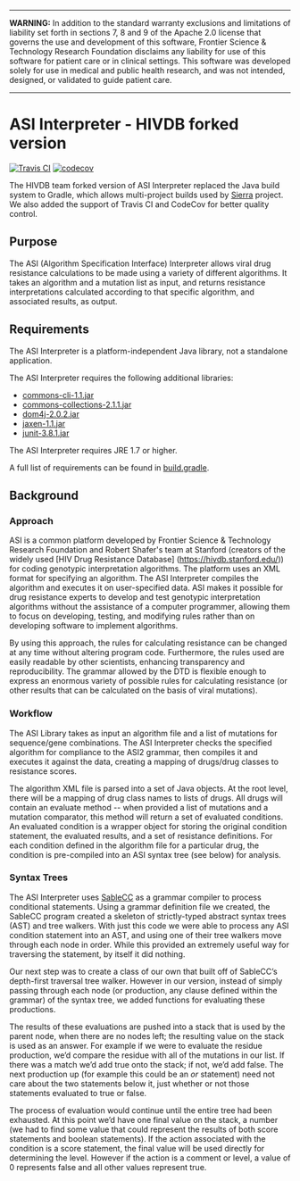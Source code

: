 -----------------------------------------------------------------------
**WARNING:** In addition to the standard warranty exclusions and
limitations of liability set forth in sections 7, 8 and 9 of the Apache
2.0 license that governs the use and development of this software,
Frontier Science & Technology Research Foundation disclaims any
liability for use of this software for patient care or in clinical
settings. This software was developed solely for use in medical and
public health research, and was not intended, designed, or validated to
guide patient care.

-----------------------------------------------------------------------

# ASI Interpreter - HIVDB forked version

[![Travis CI](https://api.travis-ci.org/hivdb/asi_interpreter.svg?branch=1.5.0.1_gradle)](https://travis-ci.org/hivdb/asi_interpreter)
[![codecov](https://codecov.io/gh/hivdb/asi_interpreter/branch/1.5.0.1_gradle/graph/badge.svg)](https://codecov.io/gh/hivdb/asi_interpreter/branch/1.5.0.1_gradle)

The HIVDB team forked version of ASI Interpreter replaced the Java
build system to Gradle, which allows multi-project builds used by
[Sierra](https://github.com/hivdb/sierra) project. We also added the
support of Travis CI and CodeCov for better quality control.


## Purpose

The ASI (Algorithm Specification Interface) Interpreter allows viral
drug resistance calculations to be made using a variety of different
algorithms. It takes an algorithm and a mutation list as input, and
returns resistance interpretations calculated according to that
specific algorithm, and associated results, as output. 


## Requirements

The ASI Interpreter is a platform-independent Java library, not a
standalone application. 

The ASI Interpreter requires the following additional libraries:

+ [commons-cli-1.1.jar](https://commons.apache.org/proper/commons-cli/)
+ [commons-collections-2.1.1.jar](https://commons.apache.org/proper/commons-collections/)
+ [dom4j-2.0.2.jar](https://github.com/dom4j/dom4j)
+ [jaxen-1.1.jar](https://github.com/jaxen-xpath/jaxen)
+ [junit-3.8.1.jar](http://junit.sourceforge.net/junit3.8.1/)

The ASI Interpreter requires JRE 1.7 or higher.

A full list of requirements can be found in [build.gradle](build.gradle).

## Background

### Approach

ASI is a common platform developed by Frontier Science & Technology 
Research Foundation and Robert Shafer's team at Stanford (creators 
of the widely used [HIV Drug Resistance Database]
(https://hivdb.stanford.edu/)) for coding genotypic interpretation 
algorithms. The platform uses an XML format for specifying an 
algorithm. The ASI Interpreter compiles the algorithm and executes 
it on user-specified data. ASI makes it possible for drug resistance 
experts to develop and test genotypic interpretation algorithms 
without the assistance of a computer programmer, allowing them to 
focus on developing, testing, and modifying rules rather than on 
developing software to implement algorithms.

By using this approach, the rules for calculating resistance can be
changed at any time without altering program code. Furthermore, the
rules used are easily readable by other scientists, enhancing
transparency and reproducibility. The grammar allowed by the DTD is
flexible enough to express an enormous variety of possible rules for
calculating resistance (or other results that can be calculated on the
basis of viral mutations).

### Workflow

The ASI Library takes as input an algorithm file and a list of 
mutations for sequence/gene combinations. The ASI Interpreter checks 
the specified algorithm for compliance to the ASI2 grammar, then 
compiles it and executes it against the data, creating a mapping of
drugs/drug classes to resistance scores.

The algorithm XML file is parsed into a set of Java objects. At the 
root level, there will be a mapping of drug class names to lists of 
drugs. All drugs will contain an evaluate method -- when provided a 
list of mutations and a mutation comparator, this method will return
a set of evaluated conditions. An evaluated condition is a wrapper 
object for storing the original condition statement, the evaluated
results, and a set of resistance definitions. For each condition 
defined in the algorithm file for a particular drug, the condition 
is pre-compiled into an ASI syntax tree (see below) for analysis. 

### Syntax Trees

The ASI Interpreter uses [SableCC](http://www.sablecc.org/) as a
grammar compiler to process conditional statements. Using a grammar
definition file we created, the SableCC program created a skeleton of
strictly-typed abstract syntax trees (AST) and tree walkers. With just
this code we were able to process any ASI condition statement into an
AST, and using one of their tree walkers move through each node in
order. While this provided an extremely useful way for traversing the
statement, by itself it did nothing. 

Our next step was to create a class of our own that built off of 
SableCC’s depth-first traversal tree walker. However in our version, 
instead of simply passing through each node (or production, any clause 
defined within the grammar) of the syntax tree, we added functions for 
evaluating these productions. 

The results of these evaluations are pushed into a stack that is used 
by the parent node, when there are no nodes left; the resulting value 
on the stack is used as an answer. For example if we were to evaluate 
the residue production, we’d compare the residue with all of the 
mutations in our list. If there was a match we’d add true onto the 
stack; if not, we’d add false. The next production up (for example this 
could be an *or* statement) need not care about the two statements below 
it, just whether or not those statements evaluated to true or false. 

The process of evaluation would continue until the entire tree had been 
exhausted. At this point we’d have one final value on the stack, a 
number (we had to find some value that could represent the results of 
both score statements and boolean statements). If the action associated 
with the condition is a score statement, the final value will be used 
directly for determining the level. However if the action is a comment 
or level, a value of 0 represents false and all other values represent 
true.
